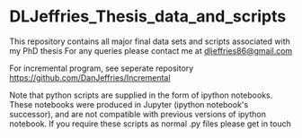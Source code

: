 # DLJeffries_Thesis_data_and_scripts
This repository contains all major final data sets and scripts associated with my PhD thesis
For any queries please contact me at dljeffries86@gmail.com

For incremental program, see seperate repository https://github.com/DanJeffries/Incremental

Note that python scripts are supplied in the form of ipython notebooks. These notebooks were produced in Jupyter (ipython notebook's successor), and are not compatible with previous versions of ipython notebook. If you require these scripts as normal .py files please get in touch

